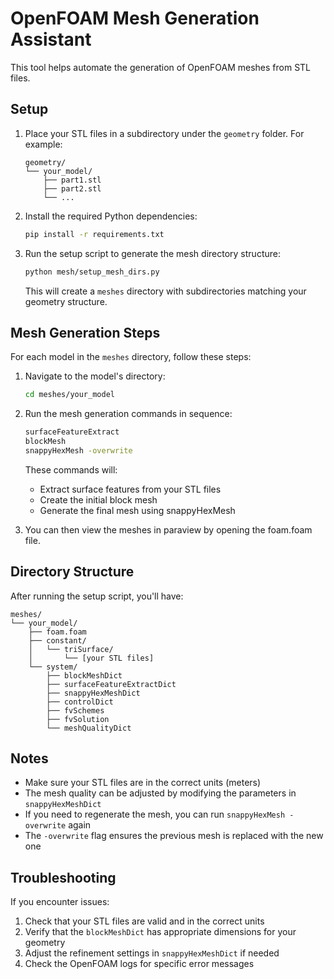 # OpenFOAM Mesh Generation Assistant

This tool helps automate the generation of OpenFOAM meshes from STL files.

## Setup

1. Place your STL files in a subdirectory under the `geometry` folder. For example:
   ```
   geometry/
   └── your_model/
       ├── part1.stl
       ├── part2.stl
       └── ...
   ```

2. Install the required Python dependencies:
   ```bash
   pip install -r requirements.txt
   ```

3. Run the setup script to generate the mesh directory structure:
   ```bash
   python mesh/setup_mesh_dirs.py
   ```
   This will create a `meshes` directory with subdirectories matching your geometry structure.

## Mesh Generation Steps

For each model in the `meshes` directory, follow these steps:

1. Navigate to the model's directory:
   ```bash
   cd meshes/your_model
   ```

2. Run the mesh generation commands in sequence:
   ```bash
   surfaceFeatureExtract
   blockMesh
   snappyHexMesh -overwrite
   ```

   These commands will:
   - Extract surface features from your STL files
   - Create the initial block mesh
   - Generate the final mesh using snappyHexMesh

3. You can then view the meshes in paraview by opening the foam.foam file. 

## Directory Structure

After running the setup script, you'll have:
```
meshes/
└── your_model/
    ├── foam.foam
    ├── constant/
    │   └── triSurface/
    │       └── [your STL files]
    └── system/
        ├── blockMeshDict
        ├── surfaceFeatureExtractDict
        ├── snappyHexMeshDict
        ├── controlDict
        ├── fvSchemes
        ├── fvSolution
        └── meshQualityDict
```

## Notes

- Make sure your STL files are in the correct units (meters)
- The mesh quality can be adjusted by modifying the parameters in `snappyHexMeshDict`
- If you need to regenerate the mesh, you can run `snappyHexMesh -overwrite` again
- The `-overwrite` flag ensures the previous mesh is replaced with the new one

## Troubleshooting

If you encounter issues:
1. Check that your STL files are valid and in the correct units
2. Verify that the `blockMeshDict` has appropriate dimensions for your geometry
3. Adjust the refinement settings in `snappyHexMeshDict` if needed
4. Check the OpenFOAM logs for specific error messages 